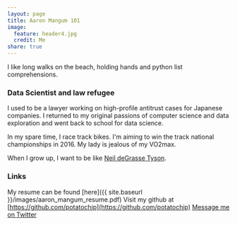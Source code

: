 ```yaml
---
layout: page
title: Aaron Mangum 101
image:
  feature: header4.jpg
  credit: Me
share: true
---
```

I like long walks on the beach, holding hands and python list comprehensions.

### Data Scientist and law refugee

I used to be a lawyer working on high-profile antitrust cases for Japanese companies. I returned to my original passions of computer science and data exploration and went back to school for data science.

In my spare time, I race track bikes. I'm aiming to win the track national championships in 2016. My lady is jealous of my VO2max.

When I grow up, I want to be like [Neil deGrasse Tyson](http://twitter.com/neiltyson).

### Links
My resume can be found [here]({{ site.baseurl }}/images/aaron_mangum_resume.pdf)
Visit my github at [https://github.com/potatochip](https://github.com/potatochip)
[Message me on Twitter](https://twitter.com/AaronMagnum)
